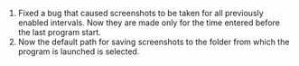 1. Fixed a bug that caused screenshots to be taken for all previously enabled intervals. Now they are made only for the time entered before the last program start.
2. Now the default path for saving screenshots to the folder from which the program is launched is selected.
